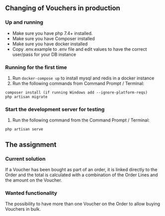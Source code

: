 ## Changing of Vouchers in production

### Up and running

* Make sure you have php 7.4+ installed.
* Make sure you have Composer installed
* Make sure you have docker installed 
* Copy .env.example to .env file and edit values to have the correct user/pass for your DB instance

### Running for the first time
1. Run ```docker-compose up``` to install mysql and redis in a docker instance
2. Run the following commands from Command Prompt / Terminal: 
```
composer install (if running Windows add --ignore-platform-reqs) 
php artisan migrate
```

### Start the development server for testing
1. Run the following command from the Command Prompt / Terminal:
```
php artisan serve
```

## The assignment

### Current solution

If a Voucher has been bought as part of an order, it is linked directly to the Order and the total is calculated with a combination of the Order Lines and the amount on the Voucher.

### Wanted functionality

The possibility to have more than one Voucher on the Order to allow buying Vouchers in bulk.

